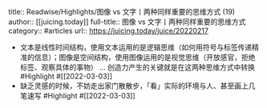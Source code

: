 title:: Readwise/Highlights/图像 vs 文字丨两种同样重要的思维方式 (19)
author:: [[juicing.today]]
full-title:: 图像 vs 文字丨两种同样重要的思维方式
category:: #articles
url:: https://juicing.today/juice/20220217

- 文本是线性时间结构，使用文本运用的是逻辑思维（如何用符号与标签传递精准的信息）；图像是空间结构，使用图像运用的是视觉思维（开放感官，拒绝标签、观察具体的事物） ... 创造力产生的关键就是在这两种思维方式中转换 #Highlight #[[2022-03-03]]
- 缺乏灵感的时候，不妨走出家门散散步，「看」实际的环境与人、甚至画上几笔速写 #Highlight #[[2022-03-03]]